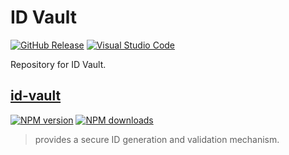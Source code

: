 # ID Vault

[![GitHub Release][github-release]][github-action-url]
[![Visual Studio Code][vscode-image]][vscode-url]

Repository for ID Vault.

## [id-vault](packages/id-vault)

[![NPM version][npm-node-lib-image]][npm-node-lib-url]
[![NPM downloads][downloads-node-lib-image]][npm-node-lib-url]

> provides a secure ID generation and validation mechanism.

[downloads-node-lib-image]: https://img.shields.io/npm/dm/cyberuni/id-vault.svg?style=flat
[github-action-url]: https://github.com/cyberuni/id-vault/actions/workflows/release.yml
[github-release]: https://github.com/cyberuni/id-vault/actions/workflows/release.yml/badge.svg
[npm-node-lib-image]: https://img.shields.io/npm/v/cyberuni/id-vault.svg?style=flat
[npm-node-lib-url]: https://npmjs.org/package/cyberuni/id-vault
[vscode-image]: https://img.shields.io/badge/vscode-ready-green.svg
[vscode-url]: https://code.visualstudio.com/
